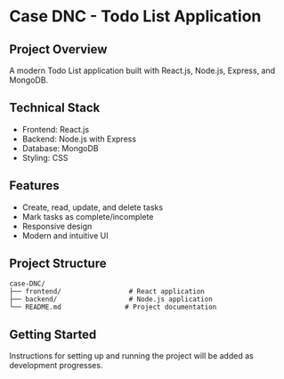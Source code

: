 # Case DNC - Todo List Application

## Project Overview

A modern Todo List application built with React.js, Node.js, Express, and MongoDB.

## Technical Stack

- Frontend: React.js
- Backend: Node.js with Express
- Database: MongoDB
- Styling: CSS

## Features

- Create, read, update, and delete tasks
- Mark tasks as complete/incomplete
- Responsive design
- Modern and intuitive UI

## Project Structure

```
case-DNC/
├── frontend/                 # React application
├── backend/                  # Node.js application
└── README.md                # Project documentation
```

## Getting Started

Instructions for setting up and running the project will be added as development progresses.
